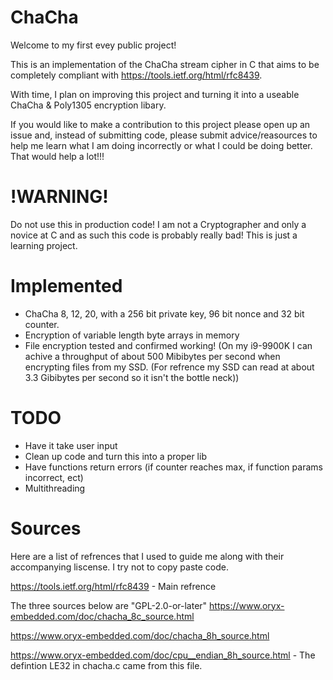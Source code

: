 # ChaCha
Welcome to my first evey public project!

This is an implementation of the ChaCha stream cipher in C that aims to be completely compliant with https://tools.ietf.org/html/rfc8439.

With time, I plan on improving this project and turning it into a useable ChaCha & Poly1305 encryption libary.

If you would like to make a contribution to this project please open up an issue and, instead of submitting code, please submit advice/reasources to help me learn what I am doing incorrectly or what I could be doing better. That would help a lot!!!

# !WARNING!
Do not use this in production code! I am not a Cryptographer and only a novice at C and as such this code is probably really bad! This is just a learning project.

# Implemented
* ChaCha 8, 12, 20, with a 256 bit private key, 96 bit nonce and 32 bit counter.
* Encryption of variable length byte arrays in memory
* File encryption tested and confirmed working! (On my i9-9900K I can achive a throughput of about 500 Mibibytes per second when encrypting files from my SSD. (For refrence my SSD can read at about 3.3 Gibibytes per second so it isn't the bottle neck))

# TODO
* Have it take user input
* Clean up code and turn this into a proper lib
* Have functions return errors (if counter reaches max, if function params incorrect, ect)
* Multithreading

# Sources
Here are a list of refrences that I used to guide me along with their accompanying liscense. I try not to copy paste code.

https://tools.ietf.org/html/rfc8439 - Main refrence

The three sources below are "GPL-2.0-or-later"
https://www.oryx-embedded.com/doc/chacha_8c_source.html

https://www.oryx-embedded.com/doc/chacha_8h_source.html

https://www.oryx-embedded.com/doc/cpu__endian_8h_source.html - The defintion LE32 in chacha.c came from this file.
